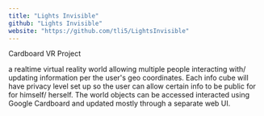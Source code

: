 ```yaml
---
title: "Lights Invisible"
github: "Lights Invisible"
website: "https://github.com/tli5/LightsInvisible"
---
```


Cardboard VR Project

a realtime virtual reality world allowing multiple people interacting with/ updating information per the user's geo coordinates. Each info cube will have privacy level set up so the user can allow certain info to be public for for himself/ herself. The world objects can be accessed interacted using Google Cardboard and updated mostly through a separate web UI.
